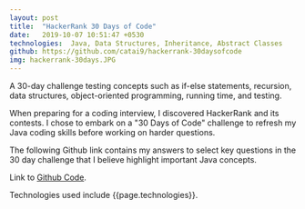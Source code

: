 ```yaml
---
layout: post
title:  "HackerRank 30 Days of Code"
date:   2019-10-07 10:51:47 +0530
technologies:  Java, Data Structures, Inheritance, Abstract Classes
github: https://github.com/catai9/hackerrank-30daysofcode
img: hackerrank-30days.JPG
--- 
```


A 30-day challenge testing concepts such as if-else statements, recursion, data structures, object-oriented programming, running time, and testing.

When preparing for a coding interview, I discovered HackerRank and its contests. I chose to embark on a "30 Days of Code" challenge to refresh my Java coding skills before working on harder questions.

The following Github link contains my answers to select key questions in the 30 day challenge that I believe highlight important Java concepts.

Link to [Github Code]({{page.github}}).

Technologies used include {{page.technologies}}. 